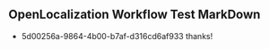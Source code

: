 ## OpenLocalization Workflow Test MarkDown
* 5d00256a-9864-4b00-b7af-d316cd6af933 
thanks!<!--HONumber=Mar16_HO1-->
